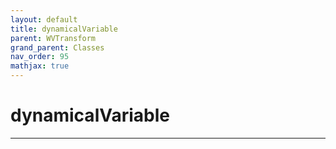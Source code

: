 ```yaml
---
layout: default
title: dynamicalVariable
parent: WVTransform
grand_parent: Classes
nav_order: 95
mathjax: true
---
```


#  dynamicalVariable




---

